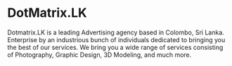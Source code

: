 # DotMatrix.LK
Dotmatrix.LK is a leading Advertising agency based in Colombo, Sri Lanka. Enterprise by an industrious bunch of individuals dedicated to bringing you the best of our services. We bring you a wide range of services consisting of Photography, Graphic Design, 3D Modeling, and much more.
